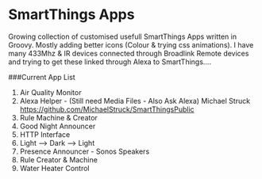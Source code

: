 # SmartThings Apps

Growing collection of customised usefull SmartThings Apps written in Groovy. Mostly adding better icons (Colour & trying css animations).
I have many 433Mhz & IR devices connected through Broadlink Remote devices and trying to get these linked through Alexa to SmartThings....


###Current App List

1.    Air Quality Monitor
2.    Alexa Helper - (Still need Media Files - Also Ask Alexa) Michael Struck https://github.com/MichaelStruck/SmartThingsPublic
3.    Rule Machine & Creator
4.    Good Night Announcer 
5.    HTTP Interface 
6.    Light --> Dark --> Light 
7.    Presence Announcer - Sonos Speakers
8.    Rule Creator & Machine
9.    Water Heater Control
